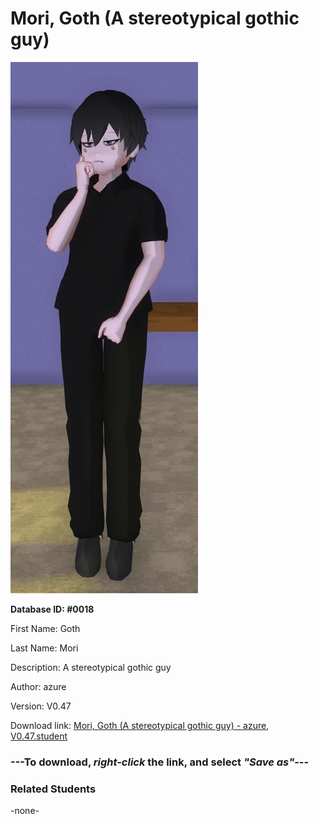 # Mori, Goth (A stereotypical gothic guy)

<img src="Files/Images/Mori, Goth (A stereotypical gothic guy).png" title="Mori, Goth (A stereotypical gothic guy) - azure, V0.47">

**Database ID: #0018**

First Name: Goth

Last Name: Mori

Description: A stereotypical gothic guy

Author: azure

Version: V0.47

Download link: <a href="https://raw.githubusercontent.com/Arbiter1223/Daigaku-Gurashi-Custom-Students/master/Files/Studen%20Files/Mori%2C%20Goth%20(A%20stereotypical%20gothic%20guy)%20-%20azure%2C%20V0.47.student">Mori, Goth (A stereotypical gothic guy) - azure, V0.47.student</a>

### ---**To download, _right-click_ the link, and select _"Save as"_**---

### Related Students

-none-
